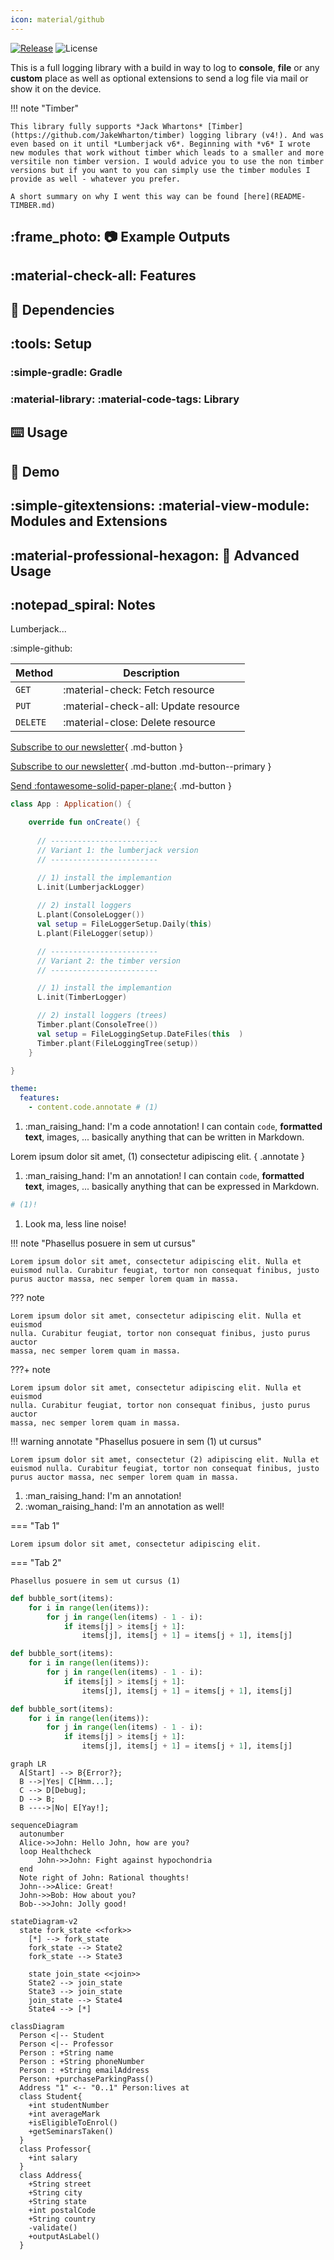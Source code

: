 ```yaml
---
icon: material/github
---
```


[![Release](https://jitpack.io/v/MFlisar/Lumberjack.svg)](https://jitpack.io/#MFlisar/Lumberjack)
![License](https://img.shields.io/github/license/MFlisar/Lumberjack)

This is a full logging library with a build in way to log to **console**, **file** or any **custom** place as well as optional extensions to send a log file via mail or show it on the device.

!!! note "Timber"

    This library fully supports *Jack Whartons* [Timber](https://github.com/JakeWharton/timber) logging library (v4!). And was even based on it until *Lumberjack v6*. Beginning with *v6* I wrote new modules that work without timber which leads to a smaller and more versitile non timber version. I would advice you to use the non timber versions but if you want to you can simply use the timber modules I provide as well - whatever you prefer.

    A short summary on why I went this way can be found [here](README-TIMBER.md)
	
## :frame_photo: :camera: Example Outputs

## :material-check-all: Features

## :link: Dependencies

## :tools: Setup

### :simple-gradle: Gradle

### :material-library: :material-code-tags: Library

## :keyboard: Usage

## :dna: Demo

## :simple-gitextensions: :material-view-module: Modules and Extensions

## :material-professional-hexagon: :green_book: Advanced Usage

## :notepad_spiral: Notes




Lumberjack...

:simple-github:

| Method      | Description                          |
| ----------- | ------------------------------------ |
| `GET`       | :material-check:     Fetch resource  |
| `PUT`       | :material-check-all: Update resource |
| `DELETE`    | :material-close:     Delete resource |

[Subscribe to our newsletter](#){ .md-button }

[Subscribe to our newsletter](#){ .md-button .md-button--primary }

[Send :fontawesome-solid-paper-plane:](#){ .md-button }

```kotlin
class App : Application() {

    override fun onCreate() {
      
      // ------------------------
      // Variant 1: the lumberjack version
      // ------------------------

      // 1) install the implemantion
      L.init(LumberjackLogger)
      
      // 2) install loggers
      L.plant(ConsoleLogger())
      val setup = FileLoggerSetup.Daily(this)
      L.plant(FileLogger(setup))

      // ------------------------
      // Variant 2: the timber version
      // ------------------------

      // 1) install the implemantion
      L.init(TimberLogger)

      // 2) install loggers (trees) 
      Timber.plant(ConsoleTree())
      val setup = FileLoggingSetup.DateFiles(this  )
      Timber.plant(FileLoggingTree(setup))
    }

}
```

``` yaml
theme:
  features:
    - content.code.annotate # (1)
```

1.  :man_raising_hand: I'm a code annotation! I can contain `code`, __formatted
    text__, images, ... basically anything that can be written in Markdown.
	
Lorem ipsum dolor sit amet, (1) consectetur adipiscing elit.
{ .annotate }

1.  :man_raising_hand: I'm an annotation! I can contain `code`, __formatted
    text__, images, ... basically anything that can be expressed in Markdown.

``` yaml
# (1)!
```

1.  Look ma, less line noise!

!!! note "Phasellus posuere in sem ut cursus"

    Lorem ipsum dolor sit amet, consectetur adipiscing elit. Nulla et
    euismod nulla. Curabitur feugiat, tortor non consequat finibus, justo
    purus auctor massa, nec semper lorem quam in massa.
	
??? note

    Lorem ipsum dolor sit amet, consectetur adipiscing elit. Nulla et euismod
    nulla. Curabitur feugiat, tortor non consequat finibus, justo purus auctor
    massa, nec semper lorem quam in massa.
	
???+ note

    Lorem ipsum dolor sit amet, consectetur adipiscing elit. Nulla et euismod
    nulla. Curabitur feugiat, tortor non consequat finibus, justo purus auctor
    massa, nec semper lorem quam in massa.
	
!!! warning annotate "Phasellus posuere in sem (1) ut cursus"

    Lorem ipsum dolor sit amet, consectetur (2) adipiscing elit. Nulla et
    euismod nulla. Curabitur feugiat, tortor non consequat finibus, justo
    purus auctor massa, nec semper lorem quam in massa.

1.  :man_raising_hand: I'm an annotation!
2.  :woman_raising_hand: I'm an annotation as well!

=== "Tab 1"

    Lorem ipsum dolor sit amet, consectetur adipiscing elit.

=== "Tab 2"

    Phasellus posuere in sem ut cursus (1)

``` py linenums="1"
def bubble_sort(items):
    for i in range(len(items)):
        for j in range(len(items) - 1 - i):
            if items[j] > items[j + 1]:
                items[j], items[j + 1] = items[j + 1], items[j]
```

``` py title="bubble_sort.py"
def bubble_sort(items):
    for i in range(len(items)):
        for j in range(len(items) - 1 - i):
            if items[j] > items[j + 1]:
                items[j], items[j + 1] = items[j + 1], items[j]
```

``` py hl_lines="2 3"
def bubble_sort(items):
    for i in range(len(items)):
        for j in range(len(items) - 1 - i):
            if items[j] > items[j + 1]:
                items[j], items[j + 1] = items[j + 1], items[j]
```

``` mermaid
graph LR
  A[Start] --> B{Error?};
  B -->|Yes| C[Hmm...];
  C --> D[Debug];
  D --> B;
  B ---->|No| E[Yay!];
```


``` mermaid
sequenceDiagram
  autonumber
  Alice->>John: Hello John, how are you?
  loop Healthcheck
      John->>John: Fight against hypochondria
  end
  Note right of John: Rational thoughts!
  John-->>Alice: Great!
  John->>Bob: How about you?
  Bob-->>John: Jolly good!
```

``` mermaid
stateDiagram-v2
  state fork_state <<fork>>
    [*] --> fork_state
    fork_state --> State2
    fork_state --> State3

    state join_state <<join>>
    State2 --> join_state
    State3 --> join_state
    join_state --> State4
    State4 --> [*]
```

``` mermaid
classDiagram
  Person <|-- Student
  Person <|-- Professor
  Person : +String name
  Person : +String phoneNumber
  Person : +String emailAddress
  Person: +purchaseParkingPass()
  Address "1" <-- "0..1" Person:lives at
  class Student{
    +int studentNumber
    +int averageMark
    +isEligibleToEnrol()
    +getSeminarsTaken()
  }
  class Professor{
    +int salary
  }
  class Address{
    +String street
    +String city
    +String state
    +int postalCode
    +String country
    -validate()
    +outputAsLabel()  
  }
```


